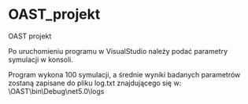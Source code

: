 # OAST_projekt
OAST projekt

Po uruchomieniu programu w VisualStudio należy podać parametry symulacji w konsoli.

Program wykona 100 symulacji, a średnie wyniki badanych parametrów zostaną zapisane do pliku log.txt znajdującego się w:
\OAST\bin\Debug\net5.0\logs
